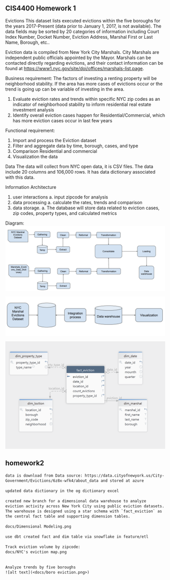 ## CIS4400 Homework 1 

Evictions
This dataset lists executed evictions within the five boroughs for the years 2017-Present (data prior to January 1, 2017, is not available). The data fields may be sorted by 20 categories of information including Court Index Number, Docket Number, Eviction Address, Marshal First or Last Name, Borough, etc..

Eviction data is compiled from New York City Marshals. City Marshals are independent public officials appointed by the Mayor. Marshals can be contacted directly regarding evictions, and their contact information can be found at https://www1.nyc.gov/site/doi/offices/marshals-list.page.

Business requirement: 
The factors of investing a renting property will be neighborhood stability. If the area has more cases of evictions occur or the trend is going up can be variable of investing in the area. 
1.	Evaluate eviction rates and trends within specific NYC zip codes as an indicator of neighborhood stability to inform residential real estate investment analysis
2.	Identify overall eviction cases happen for Residential/Commercial, which has more eviction cases occur in last few years

Functional requirement: 
1.	Import and process the Eviction dataset 
2.	Filter and aggregate data by time, borough, cases, and type
3.	Comparison Residential and commercial
4.	Visualization the data 


Data 
	The data will collect from NYC open data, it is CSV files. The data include 20 columns and 106,000 rows. It has data dictionary associated with this data. 


Information Architecture
1.	user interactions
a.	input zipcode for analysis 
2.	data processing
a.	calculate the rates, trends and comparison
3.	data storage.
a.	The database will store data related to eviction cases, zip codes, property types, and calculated metrics

Diagram: 
![alt text](docs/diagram/IA.png)

![alt text](docs/diagram/DA.png)

![alt text](<docs/Dimensional Modeling.png>)




## homework2 
	data is download from Data source: https://data.cityofnewyork.us/City-Government/Evictions/6z8x-wfk4/about_data and stored at azure 

	updated data dictionary in the og dictionary excel

	created new branch for a dimensional data warehouse to analyze eviction activity across New York City using public eviction datasets. The warehouse is designed using a star schema with `fact_eviction` as the central fact table and supporting dimension tables.

	docs/Dimensional Modeling.png
	
	use dbt created fact and dim table via snowflake in feature/etl 

	Track eviction volume by zipcode:
	docs/NYC's eviction map.png


	Analyze trends by five boroughs  
	![alt text](<docs/boro eviction.png>)

	

	